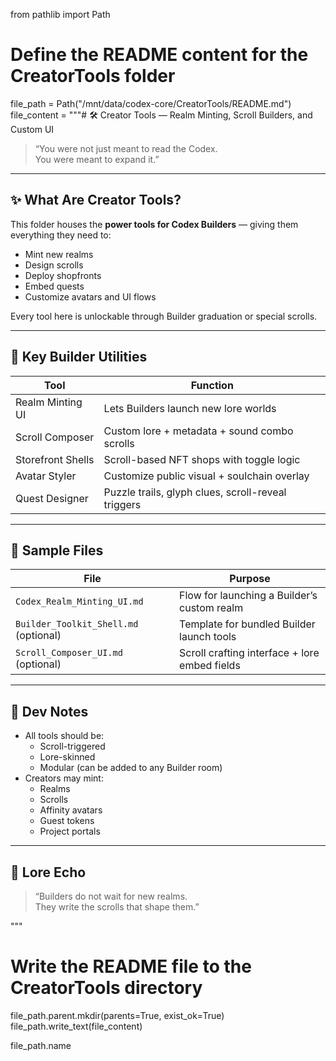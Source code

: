 from pathlib import Path

# Define the README content for the CreatorTools folder
file_path = Path("/mnt/data/codex-core/CreatorTools/README.md")
file_content = """# 🛠️ Creator Tools — Realm Minting, Scroll Builders, and Custom UI

> “You were not just meant to read the Codex.  
> You were meant to expand it.”

---

## ✨ What Are Creator Tools?

This folder houses the **power tools for Codex Builders** — giving them everything they need to:
- Mint new realms
- Design scrolls
- Deploy shopfronts
- Embed quests
- Customize avatars and UI flows

Every tool here is unlockable through Builder graduation or special scrolls.

---

## 🔧 Key Builder Utilities

| Tool | Function |
|------|----------|
| Realm Minting UI | Lets Builders launch new lore worlds |
| Scroll Composer | Custom lore + metadata + sound combo scrolls |
| Storefront Shells | Scroll-based NFT shops with toggle logic |
| Avatar Styler | Customize public visual + soulchain overlay |
| Quest Designer | Puzzle trails, glyph clues, scroll-reveal triggers |

---

## 📁 Sample Files

| File | Purpose |
|------|---------|
| `Codex_Realm_Minting_UI.md` | Flow for launching a Builder’s custom realm |
| `Builder_Toolkit_Shell.md` (optional) | Template for bundled Builder launch tools |
| `Scroll_Composer_UI.md` (optional) | Scroll crafting interface + lore embed fields |

---

## 🧠 Dev Notes

- All tools should be:
  - Scroll-triggered
  - Lore-skinned
  - Modular (can be added to any Builder room)
- Creators may mint:
  - Realms
  - Scrolls
  - Affinity avatars
  - Guest tokens
  - Project portals

---

## 🌌 Lore Echo

> “Builders do not wait for new realms.  
> They write the scrolls that shape them.”

"""

# Write the README file to the CreatorTools directory
file_path.parent.mkdir(parents=True, exist_ok=True)
file_path.write_text(file_content)

file_path.name
